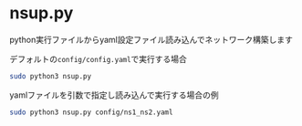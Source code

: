 # nsup.py

python実行ファイルからyaml設定ファイル読み込んでネットワーク構築します

デフォルトの`config/config.yaml`で実行する場合
```sh
sudo python3 nsup.py
```

yamlファイルを引数で指定し読み込んで実行する場合の例
```sh
sudo python3 nsup.py config/ns1_ns2.yaml
```

